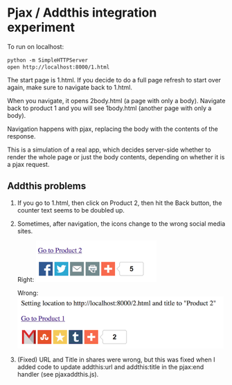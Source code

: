 Pjax / Addthis integration experiment
=====================================

To run on localhost:

    python -m SimpleHTTPServer
    open http://localhost:8000/1.html

The start page is 1.html. If you decide to do a full page refresh to
start over again, make sure to navigate back to 1.html.

When you navigate, it opens 2body.html (a page with only a body).
Navigate back to product 1 and you will see 1body.html (another page
with only a body).

Navigation happens with pjax, replacing the body with the contents of
the response.

This is a simulation of a real app, which decides server-side whether to
render the whole page or just the body contents, depending on whether it
is a pjax request.


Addthis problems
----------------

1. If you go to 1.html, then click on Product 2, then hit the Back
   button, the counter text seems to be doubled up.

2. Sometimes, after navigation, the icons change to the wrong social media sites.

    Right: ![Before navigation](right.png)

    Wrong: ![After navigation](wrong.png)

3. (Fixed) URL and Title in shares were wrong, but this was fixed when I
   added code to update addthis:url and addthis:title in the pjax:end
   handler (see pjaxaddthis.js).

